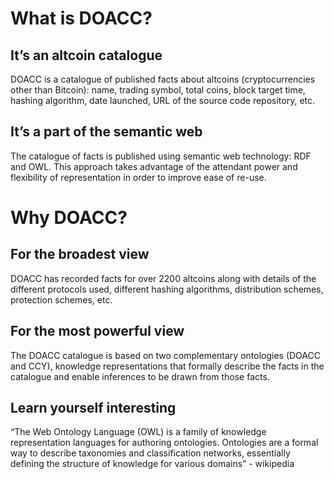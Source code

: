 What is DOACC?
============== 

It’s an altcoin catalogue
-------------------------

DOACC is a catalogue of published facts about altcoins (cryptocurrencies other than Bitcoin): name, trading symbol, total coins, block target time, hashing algorithm, date launched, URL of the source code repository, etc.

It’s a part of the semantic web
-------------------------------

The catalogue of facts is published using semantic web technology: RDF and OWL. This approach takes advantage of the attendant power and flexibility of representation in order to improve ease of re-use.
 
Why DOACC?
========== 

For the broadest view
---------------------

DOACC has recorded facts for over 2200 altcoins along with details of the different protocols used, different hashing algorithms, distribution schemes, protection schemes, etc.

For the most powerful view
--------------------------

The DOACC catalogue is based on two complementary ontologies (DOACC and CCY), knowledge representations that formally describe the facts in the catalogue and enable inferences to be drawn from those facts.
 
 
Learn yourself interesting
--------------------------

“The Web Ontology Language (OWL) is a family of knowledge representation languages for authoring ontologies. Ontologies are a formal way to describe taxonomies and classification networks, essentially defining the structure of knowledge for various domains” - wikipedia

